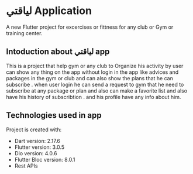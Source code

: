 #  لياقتي Application

A new Flutter project for excercises or fittness for any club or Gym or training center.

## Intoduction about لياقتي app

This is a project that help gym or any club to Organize his activity by user can show any thing on the app without login in the app like advices and packages in the gym or club and can also show the plans that he can subscribe . when user login he can send a request to gym that he need to subscribe at any package or plan and also can make a favorite list and also have his history of subscribtion . and his profile have any info about him. 

## Technologies used in app
Project is created with:
* Dart version: 2.17.6
* Flutter version: 3.0.5
* Dio version: 4.0.6
* Flutter Bloc version: 8.0.1
* Rest APIs


